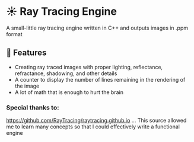 # ☀️ Ray Tracing Engine

A small-little ray tracing engine written in C++ and outputs images in .ppm format

## 📜 Features
- Creating ray traced images with proper lighting, reflectance, refractance, shadowing, and other details
- A counter to display the number of lines remaining in the rendering of the image
- A lot of math that is enough to hurt the brain

### Special thanks to:
https://github.com/RayTracing/raytracing.github.io ...
This source allowed me to learn many concepts so that I could effectively write a functional engine
